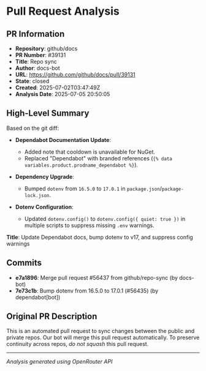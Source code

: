 # Pull Request Analysis

## PR Information
- **Repository**: github/docs
- **PR Number**: #39131
- **Title**: Repo sync
- **Author**: docs-bot
- **URL**: https://github.com/github/docs/pull/39131
- **State**: closed
- **Created**: 2025-07-02T03:47:49Z
- **Analysis Date**: 2025-07-05 20:50:05

## High-Level Summary

Based on the git diff:

- **Dependabot Documentation Update**:  
  - Added note that cooldown is unavailable for NuGet.  
  - Replaced "Dependabot" with branded references (`{% data variables.product.prodname_dependabot %}`).  

- **Dependency Upgrade**:  
  - Bumped `dotenv` from `16.5.0` to `17.0.1` in `package.json`/`package-lock.json`.  

- **Dotenv Configuration**:  
  - Updated `dotenv.config()` to `dotenv.config({ quiet: true })` in multiple scripts to suppress missing `.env` warnings.  

**Title**: Update Dependabot docs, bump dotenv to v17, and suppress config warnings

## Commits

- **e7a1896**: Merge pull request #56437 from github/repo-sync (by docs-bot)
- **7e73c1b**: Bump dotenv from 16.5.0 to 17.0.1 (#56435) (by dependabot[bot])


## Original PR Description


This is an automated pull request to sync changes between the public and private repos.
Our bot will merge this pull request automatically.
To preserve continuity across repos, _do not squash_ this pull request.


---
*Analysis generated using OpenRouter API*
